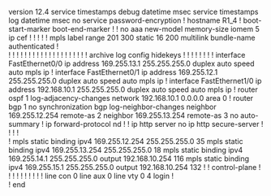 version 12.4
service timestamps debug datetime msec
service timestamps log datetime msec
no service password-encryption
!
hostname R1_4
!
boot-start-marker
boot-end-marker
!
!
no aaa new-model
memory-size iomem 5
ip cef
!
!
!
!
!
mpls label range 201 300 static 16 200
multilink bundle-name authenticated
!         
!
!
!
!
!
!
!
!
!
!
!
!
!
!
!
!
!
!
!
!
archive
 log config
  hidekeys
! 
!
!
!
!
!
!
!
interface FastEthernet0/0
 ip address 169.255.13.1 255.255.255.0
 duplex auto
 speed auto
 mpls ip
!
interface FastEthernet0/1
 ip address 169.255.12.1 255.255.255.0
 duplex auto
 speed auto
 mpls ip
!
interface FastEthernet1/0
 ip address 192.168.10.1 255.255.255.0
 duplex auto
 speed auto
 mpls ip
!
router ospf 1
 log-adjacency-changes
 network 192.168.10.1 0.0.0.0 area 0
!
router bgp 1
 no synchronization
 bgp log-neighbor-changes
 neighbor 169.255.12.254 remote-as 2
 neighbor 169.255.13.254 remote-as 3
 no auto-summary
!
ip forward-protocol nd
!
!
ip http server
no ip http secure-server
!
!
!
!         
!
mpls static binding ipv4 169.255.12.254 255.255.255.0 35
mpls static binding ipv4 169.255.13.254 255.255.255.0 18
mpls static binding ipv4 169.255.14.1 255.255.255.0 output 192.168.10.254 116
mpls static binding ipv4 169.255.15.1 255.255.255.0 output 192.168.10.254 132
!
!
control-plane
!
!
!
!
!
!
!
!
!
!
line con 0
line aux 0
line vty 0 4
 login
!         
!
end